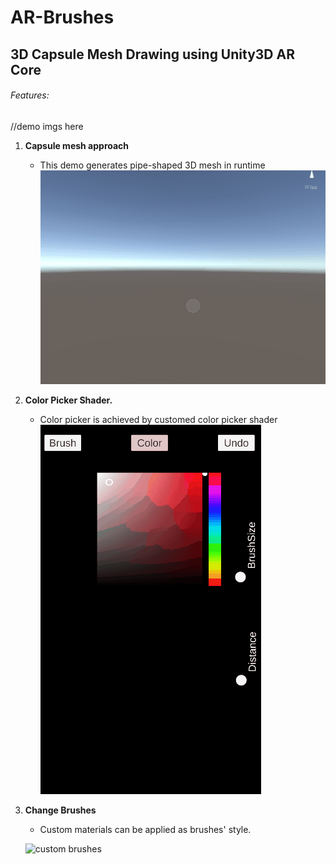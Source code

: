 # AR-Brushes
## 3D Capsule Mesh Drawing using Unity3D AR Core
###### Features:
//demo imgs here
1. **Capsule mesh approach**
    - This demo generates pipe-shaped 3D mesh in runtime
    ![mesh generate gif](demoImgs/mesh_gen.gif)
2. **Color Picker Shader.**
    - Color picker is achieved by customed color picker shader
    ![color picker gif](demoImgs/colorpick_demo.gif)
3. **Change Brushes**
    - Custom materials can be applied as brushes' style.
    
    ![custom brushes]()


